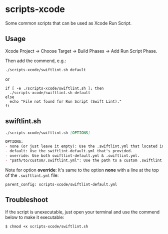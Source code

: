 # scripts-xcode

Some common scripts that can be used as Xcode Run Script.

## Usage

Xcode Project -> Choose Target -> Build Phases -> Add Run Script Phase.

Then add the commend, e.g.:

```shell
./scripts-xcode/swiftlint.sh default
```
or
```shell
if [ -e ./scripts-xcode/swiftlint.sh ]; then
  ./scripts-xcode/swiftlint.sh default
else
  echo "File not found for Run Script (Swift Lint)."
fi
```

## swiftlint.sh

```markdown
./scripts-xcode/swiftlint.sh [OPTIONS]

OPTIONS:
- none (or just leave it empty): Use the .swiftlint.yml that located in the same folder of *.xcodeproj.
- default: Use the swiftlint-default.yml that's provided.
- override: Use both swiftlint-default.yml & .swiftlint.yml.
- "path/to/custom/.swiftlint.yml": Use the path to a custom .swiftlint.yml file.
```
    
Note for option **override**: It's same to the option **none** with a line at the top of the `.swiftlint.yml` file:

    parent_config: scripts-xcode/swiftlint-default.yml

## Troubleshoot

If the script is unexecutable, just open your terminal and use the commend below to make it executable:

    $ chmod +x scripts-xcode/swiftlint.sh


